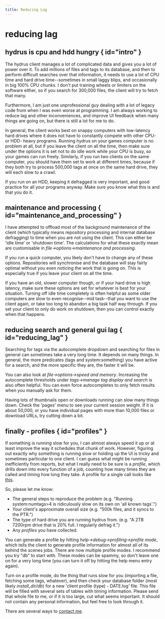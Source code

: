 ```yaml
---
title: Reducing Lag
---
```


# reducing lag

## hydrus is cpu and hdd hungry { id="intro" }

The hydrus client manages a lot of complicated data and gives you a lot of power over it. To add millions of files and tags to its database, and then to perform difficult searches over that information, it needs to use a lot of CPU time and hard drive time--sometimes in small laggy blips, and occasionally in big 100% CPU chunks. I don't put training wheels or limiters on the software either, so if you search for 300,000 files, the client will try to fetch that many.

Furthermore, I am just one unprofessional guy dealing with a lot of legacy code from when I was even worse at programming. I am always working to reduce lag and other inconveniences, and improve UI feedback when many things are going on, but there is still a lot for me to do.

In general, the client works best on snappy computers with low-latency hard drives where it does not have to constantly compete with other CPU- or HDD- heavy programs. Running hydrus on your games computer is no problem at all, but if you leave the client on all the time, then make sure under the options it is set not to do idle work while your CPU is busy, so your games can run freely. Similarly, if you run two clients on the same computer, you should have them set to work at different times, because if they both try to process 500,000 tags at once on the same hard drive, they will each slow to a crawl.

If you run on an HDD, keeping it defragged is very important, and good practice for all your programs anyway. Make sure you know what this is and that you do it.

## maintenance and processing { id="maintenance_and_processing" }

I have attempted to offload most of the background maintenance of the client (which typically means repository processing and internal database defragging) to time when you are not using the client. This can either be 'idle time' or 'shutdown time'. The calculations for what these exactly mean are customisable in _file->options->maintenance and processing_.

If you run a quick computer, you likely don't have to change any of these options. Repositories will synchronise and the database will stay fairly optimal without you even noticing the work that is going on. This is especially true if you leave your client on all the time.

If you have an old, slower computer though, or if your hard drive is high latency, make sure these options are set for whatever is best for your situation. Turning off idle time completely is often helpful as some older computers are slow to even recognise--mid task--that you want to use the client again, or take too long to abandon a big task half way through. If you set your client to only do work on shutdown, then you can control exactly when that happens.

## reducing search and general gui lag { id="reducing_lag" }

Searching for tags via the autocomplete dropdown and searching for files in general can sometimes take a very long time. It depends on many things. In general, the more predicates (tags and system:something) you have active for a search, and the more specific they are, the faster it will be.

You can also look at _file->options->speed and memory_. Increasing the autocomplete thresholds under _tags->manage tag display and search_ is also often helpful. You can even force autocompletes to only fetch results when you manually ask for them.

Having lots of thumbnails open or downloads running can slow many things down. Check the 'pages' menu to see your current session weight. If it is about 50,000, or you have individual pages with more than 10,000 files or download URLs, try cutting down a bit.

## finally - profiles { id="profiles" }

If something is running slow for you, I can almost always speed it up or at least improve the way it schedules that chunk of work. However, figuring out exactly why something is running slow or holding up the UI is tricky and sometimes particular to one client. I can guess what might be running inefficiently from reports, but what I really need to be sure is a _profile_, which drills down into every function of a job, counting how many times they are called and timing how long they take. A profile for a single call looks like [this](profile_example.txt).

So, please let me know:

*   The general steps to reproduce the problem (e.g. "Running system:numtags>4 is ridiculously slow on its own on 'all known tags'.")
*   Your client's approximate overall size (e.g. "500k files, and it syncs to the PTR.")
*   The type of hard drive you are running hydrus from. (e.g. "A 2TB 7200rpm drive that is 20% full. I regularly defrag it.")
*   Any _profiles_ you have collected.

You can generate a profile by hitting _help->debug->profiling->profile mode_, which tells the client to generate profile information for almost all of its behind the scenes jobs. There are now multiple profile modes. I recommend you try "db" to start with. These modes can be spammy, so don't leave one on for a very long time (you can turn it off by hitting the help menu entry again).

Turn on a profile mode, do the thing that runs slow for you (importing a file, fetching some tags, whatever), and then check your database folder (most likely _install_dir/db_) for a new 'client profile (type) - DATE.log' file. This file will be filled with several sets of tables with timing information. Please send that whole file to me, or if it is too large, cut what seems important. It should not contain any personal information, but feel free to look through it.

There are several ways to [contact me](contact.md).

